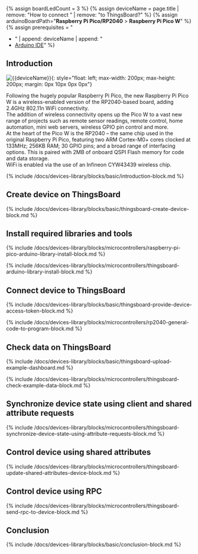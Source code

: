 
{% assign boardLedCount = 3 %}
{% assign deviceName = page.title | remove: "How to connect " | remove: "to ThingsBoard?" %}
{% assign arduinoBoardPath="**Raspberry Pi Pico/RP2040** > **Raspberry Pi Pico W**" %}
{% assign prerequisites = "
- " | append: deviceName | append: "
- [Arduino IDE](https://www.arduino.cc/en/software)"
 %}

## Introduction

![{{deviceName}}](/images/devices-library/{{page.deviceImageFileName}}){: style="float: left; max-width: 200px; max-height: 200px; margin: 0px 10px 0px 0px"}

Following the hugely popular Raspberry Pi Pico, the new Raspberry Pi Pico W is a wireless-enabled version of the RP2040-based board, adding 2.4GHz 802.11n WiFi connectivity.  
The addition of wireless connectivity opens up the Pico W to a vast new range of projects such as remote sensor readings, remote control, home automation, mini web servers, wireless GPIO pin control and more.  
At the heart of the Pico W is the RP2040 – the same chip used in the original Raspberry Pi Pico, featuring two ARM Cortex-M0+ cores clocked at 133MHz; 256KB RAM; 30 GPIO pins; and a broad range of interfacing options. This is paired with 2MB of onboard QSPI Flash memory for code and data storage.  
WiFi is enabled via the use of an Infineon CYW43439 wireless chip.  

{% include /docs/devices-library/blocks/basic/introduction-block.md %}

## Create device on ThingsBoard

{% include /docs/devices-library/blocks/basic/thingsboard-create-device-block.md %}

## Install required libraries and tools

{% include /docs/devices-library/blocks/microcontrollers/raspberry-pi-pico-arduino-library-install-block.md %}

{% include /docs/devices-library/blocks/microcontrollers/thingsboard-arduino-library-install-block.md %}

## Connect device to ThingsBoard 

{% include /docs/devices-library/blocks/basic/thingsboard-provide-device-access-token-block.md %}

{% include /docs/devices-library/blocks/microcontrollers/rp2040-general-code-to-program-block.md %}

## Check data on ThingsBoard

{% include /docs/devices-library/blocks/basic/thingsboard-upload-example-dashboard.md %}

{% include /docs/devices-library/blocks/microcontrollers/thingsboard-check-example-data-block.md %}

## Synchronize device state using client and shared attribute requests

{% include /docs/devices-library/blocks/microcontrollers/thingsboard-synchronize-device-state-using-attribute-requests-block.md %}

## Control device using shared attributes

{% include /docs/devices-library/blocks/microcontrollers/thingsboard-update-shared-attributes-device-block.md %}

## Control device using RPC

{% include /docs/devices-library/blocks/microcontrollers/thingsboard-send-rpc-to-device-block.md %}

## Conclusion
{% include /docs/devices-library/blocks/basic/conclusion-block.md %}
